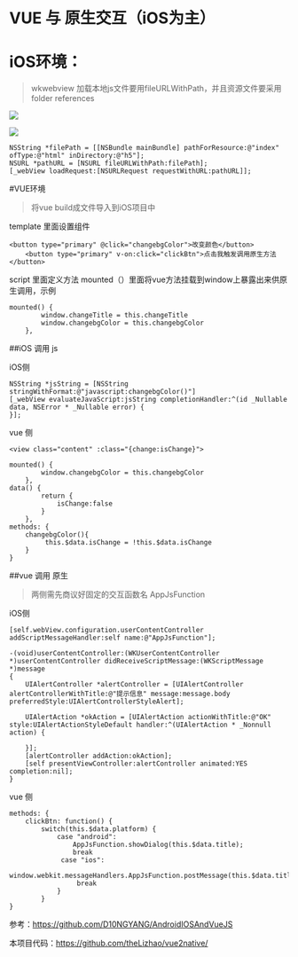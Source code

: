 # VUE 与 原生交互（iOS为主）

# iOS环境：
> wkwebview
> 加载本地js文件要用fileURLWithPath，并且资源文件要采用folder references
    
![](media/16270283562860/16270289518664.jpg)

![](media/16270283562860/16270287315073.jpg)

    NSString *filePath = [[NSBundle mainBundle] pathForResource:@"index" ofType:@"html" inDirectory:@"h5"];
    NSURL *pathURL = [NSURL fileURLWithPath:filePath];
    [_webView loadRequest:[NSURLRequest requestWithURL:pathURL]];
        
        
#VUE环境     
> 将vue  build成文件导入到iOS项目中
   
template 里面设置组件

    <button type="primary" @click="changebgColor">改变颜色</button>
		<button type="primary" v-on:click="clickBtn">点击我触发调用原生方法</button>

script 里面定义方法
mounted（）里面将vue方法挂载到window上暴露出来供原生调用，示例

    mounted() {
			window.changeTitle = this.changeTitle
			window.changebgColor = this.changebgColor
		},


##iOS 调用 js

  iOS侧
  
    NSString *jsString = [NSString stringWithFormat:@"javascript:changebgColor()"]
    [_webView evaluateJavaScript:jsString completionHandler:^(id _Nullable data, NSError * _Nullable error) {
    }];

vue 侧

    <view class="content" :class="{change:isChange}">

    mounted() {
			window.changebgColor = this.changebgColor
		},
	data() {
			return {
				isChange:false
			}
		},
    methods: {
        changebgColor(){
			 this.$data.isChange = !this.$data.isChange
        }
    }
    

##vue 调用 原生
> 两侧需先商议好固定的交互函数名 AppJsFunction 


iOS侧 

    [self.webView.configuration.userContentController addScriptMessageHandler:self name:@"AppJsFunction"];

    -(void)userContentController:(WKUserContentController *)userContentController didReceiveScriptMessage:(WKScriptMessage *)message
    {
        UIAlertController *alertController = [UIAlertController alertControllerWithTitle:@"提示信息" message:message.body preferredStyle:UIAlertControllerStyleAlert];

        UIAlertAction *okAction = [UIAlertAction actionWithTitle:@"OK" style:UIAlertActionStyleDefault handler:^(UIAlertAction * _Nonnull action) {

        }];
        [alertController addAction:okAction];
        [self presentViewController:alertController animated:YES completion:nil];
    }
    
vue 侧
    
    methods: {
		clickBtn: function() {
			switch(this.$data.platform) {
				case "android":	
				    AppJsFunction.showDialog(this.$data.title);
					break
				 case "ios":
                window.webkit.messageHandlers.AppJsFunction.postMessage(this.$data.title);
					 break
				}
			}
	}



参考：https://github.com/D10NGYANG/AndroidIOSAndVueJS

本项目代码：https://github.com/theLizhao/vue2native/
